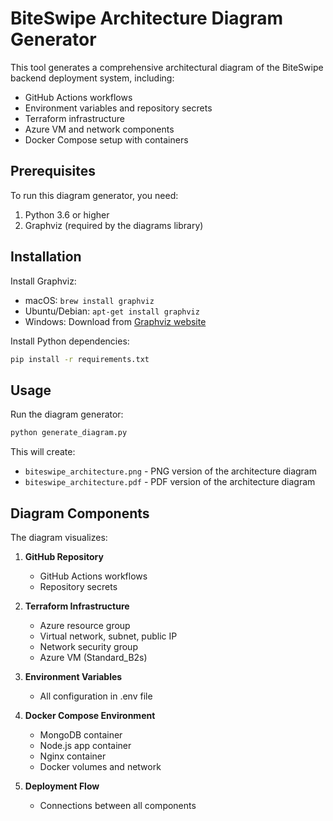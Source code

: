 # BiteSwipe Architecture Diagram Generator

This tool generates a comprehensive architectural diagram of the BiteSwipe backend deployment system, including:

- GitHub Actions workflows
- Environment variables and repository secrets
- Terraform infrastructure
- Azure VM and network components
- Docker Compose setup with containers

## Prerequisites

To run this diagram generator, you need:

1. Python 3.6 or higher
2. Graphviz (required by the diagrams library)

## Installation

Install Graphviz:
- macOS: `brew install graphviz`
- Ubuntu/Debian: `apt-get install graphviz`
- Windows: Download from [Graphviz website](https://graphviz.org/download/)

Install Python dependencies:
```bash
pip install -r requirements.txt
```

## Usage

Run the diagram generator:
```bash
python generate_diagram.py
```

This will create:
- `biteswipe_architecture.png` - PNG version of the architecture diagram
- `biteswipe_architecture.pdf` - PDF version of the architecture diagram

## Diagram Components

The diagram visualizes:

1. **GitHub Repository**
   - GitHub Actions workflows
   - Repository secrets

2. **Terraform Infrastructure**
   - Azure resource group
   - Virtual network, subnet, public IP
   - Network security group
   - Azure VM (Standard_B2s)

3. **Environment Variables**
   - All configuration in .env file

4. **Docker Compose Environment**
   - MongoDB container
   - Node.js app container
   - Nginx container
   - Docker volumes and network

5. **Deployment Flow**
   - Connections between all components
